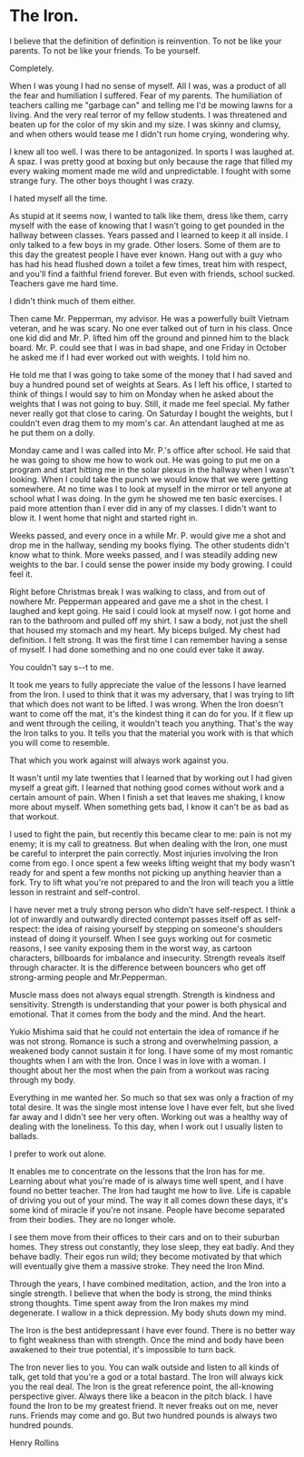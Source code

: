 # The Iron.

I believe that the definition of definition is reinvention. To not be like your parents. To not be like your friends. To be yourself.



Completely.



When I was young I had no sense of myself. All I was, was a product of all the fear and humiliation I suffered. Fear of my parents. The humiliation of teachers calling me "garbage can" and telling me I'd be mowing lawns for a living. And the very real terror of my fellow students. I was threatened and beaten up for the color of my skin and my size. I was skinny and clumsy, and when others would tease me I didn't run home crying, wondering why.



I knew all too well. I was there to be antagonized. In sports I was laughed at. A spaz. I was pretty good at boxing but only because the rage that filled my every waking moment made me wild and unpredictable. I fought with some strange fury. The other boys thought I was crazy.



I hated myself all the time.



As stupid at it seems now, I wanted to talk like them, dress like them, carry myself with the ease of knowing that I wasn't going to get pounded in the hallway between classes. Years passed and I learned to keep it all inside. I only talked to a few boys in my grade. Other losers. Some of them are to this day the greatest people I have ever known. Hang out with a guy who has had his head flushed down a toilet a few times, treat him with respect, and you'll find a faithful friend forever. But even with friends, school sucked. Teachers gave me hard time.



I didn't think much of them either.



Then came Mr. Pepperman, my advisor. He was a powerfully built Vietnam veteran, and he was scary. No one ever talked out of turn in his class. Once one kid did and Mr. P. lifted him off the ground and pinned him to the black board. Mr. P. could see that I was in bad shape, and one Friday in October he asked me if I had ever worked out with weights. I told him no.



He told me that I was going to take some of the money that I had saved and buy a hundred pound set of weights at Sears. As I left his office, I started to think of things I would say to him on Monday when he asked about the weights that I was not going to buy. Still, it made me feel special. My father never really got that close to caring. On Saturday I bought the weights, but I couldn't even drag them to my mom's car. An attendant laughed at me as he put them on a dolly.



Monday came and I was called into Mr. P.'s office after school. He said that he was going to show me how to work out. He was going to put me on a program and start hitting me in the solar plexus in the hallway when I wasn't looking. When I could take the punch we would know that we were getting somewhere. At no time was I to look at myself in the mirror or tell anyone at school what I was doing. In the gym he showed me ten basic exercises. I paid more attention than I ever did in any of my classes. I didn't want to blow it. I went home that night and started right in.



Weeks passed, and every once in a while Mr. P. would give me a shot and drop me in the hallway, sending my books flying. The other students didn't know what to think. More weeks passed, and I was steadily adding new weights to the bar. I could sense the power inside my body growing. I could feel it.



Right before Christmas break I was walking to class, and from out of nowhere Mr. Pepperman appeared and gave me a shot in the chest. I laughed and kept going. He said I could look at myself now. I got home and ran to the bathroom and pulled off my shirt. I saw a body, not just the shell that housed my stomach and my heart. My biceps bulged. My chest had definition. I felt strong. It was the first time I can remember having a sense of myself. I had done something and no one could ever take it away.



You couldn't say s--t to me.



It took me years to fully appreciate the value of the lessons I have learned from the Iron. I used to think that it was my adversary, that I was trying to lift that which does not want to be lifted. I was wrong. When the Iron doesn't want to come off the mat, it's the kindest thing it can do for you. If it flew up and went through the ceiling, it wouldn't teach you anything. That's the way the Iron talks to you. It tells you that the material you work with is that which you will come to resemble.



That which you work against will always work against you.



It wasn't until my late twenties that I learned that by working out I had given myself a great gift. I learned that nothing good comes without work and a certain amount of pain. When I finish a set that leaves me shaking, I know more about myself. When something gets bad, I know it can't be as bad as that workout.



I used to fight the pain, but recently this became clear to me: pain is not my enemy; it is my call to greatness. But when dealing with the Iron, one must be careful to interpret the pain correctly. Most injuries involving the Iron come from ego. I once spent a few weeks lifting weight that my body wasn't ready for and spent a few months not picking up anything heavier than a fork. Try to lift what you're not prepared to and the Iron will teach you a little lesson in restraint and self-control.



I have never met a truly strong person who didn't have self-respect. I think a lot of inwardly and outwardly directed contempt passes itself off as self-respect: the idea of raising yourself by stepping on someone's shoulders instead of doing it yourself. When I see guys working out for cosmetic reasons, I see vanity exposing them in the worst way, as cartoon characters, billboards for imbalance and insecurity. Strength reveals itself through character. It is the difference between bouncers who get off strong-arming people and Mr.Pepperman.



Muscle mass does not always equal strength. Strength is kindness and sensitivity. Strength is understanding that your power is both physical and emotional. That it comes from the body and the mind. And the heart.



Yukio Mishima said that he could not entertain the idea of romance if he was not strong. Romance is such a strong and overwhelming passion, a weakened body cannot sustain it for long. I have some of my most romantic thoughts when I am with the Iron. Once I was in love with a woman. I thought about her the most when the pain from a workout was racing through my body.



Everything in me wanted her. So much so that sex was only a fraction of my total desire. It was the single most intense love I have ever felt, but she lived far away and I didn't see her very often. Working out was a healthy way of dealing with the loneliness. To this day, when I work out I usually listen to ballads.



I prefer to work out alone.



It enables me to concentrate on the lessons that the Iron has for me. Learning about what you're made of is always time well spent, and I have found no better teacher. The Iron had taught me how to live. Life is capable of driving you out of your mind. The way it all comes down these days, it's some kind of miracle if you're not insane. People have become separated from their bodies. They are no longer whole.



I see them move from their offices to their cars and on to their suburban homes. They stress out constantly, they lose sleep, they eat badly. And they behave badly. Their egos run wild; they become motivated by that which will eventually give them a massive stroke. They need the Iron Mind.



Through the years, I have combined meditation, action, and the Iron into a single strength. I believe that when the body is strong, the mind thinks strong thoughts. Time spent away from the Iron makes my mind degenerate. I wallow in a thick depression. My body shuts down my mind.



The Iron is the best antidepressant I have ever found. There is no better way to fight weakness than with strength. Once the mind and body have been awakened to their true potential, it's impossible to turn back.



The Iron never lies to you. You can walk outside and listen to all kinds of talk, get told that you're a god or a total bastard. The Iron will always kick you the real deal. The Iron is the great reference point, the all-knowing perspective giver. Always there like a beacon in the pitch black. I have found the Iron to be my greatest friend. It never freaks out on me, never runs. Friends may come and go. But two hundred pounds is always two hundred pounds.



Henry Rollins
